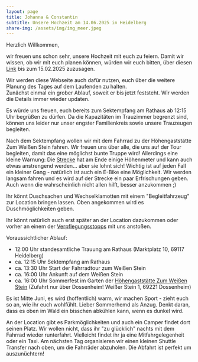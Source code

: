 ```yaml
---
layout: page
title: Johanna & Constantin
subtitle: Unsere Hochzeit am 14.06.2025 in Heidelberg
share-img: /assets/img/img_meer.jpeg
---
```


Herzlich Willkommen, 

wir freuen uns schon sehr, unsere Hochzeit mit euch zu feiern. Damit wir wissen, ob wir mit euch planen können, würden wir euch bitten, über diesen [Link](https://forms.gle/R2b32HmZwD2HLx5F7) bis zum 15.02.2025 zuzusagen.

Wir werden diese Webseite auch dafür nutzen, euch über die weitere Planung des Tages auf dem Laufenden zu halten.  
Zunächst einmal ein grober Ablauf, soweit er bis jetzt feststeht. Wir werden die Details immer wieder updaten. 

Es würde uns freuen, euch bereits zum Sektempfang am Rathaus ab 12:15 Uhr begrüßen zu dürfen. Da die Kapazitäten im Trauzimmer begrenzt sind, können uns leider nur unser engster Familienkreis sowie unsere Trauzeugen begleiten. 

Nach dem Sektempfang wollen wir mit dem Fahrrad zu der Höhengaststätte Zum Weißen Stein fahren. Wir freuen uns über alle, die uns auf der Tour begleiten, damit das eine möglichst bunte Truppe wird! 
Allerdings eine kleine Warnung: Die [Strecke](https://berghochzeit.github.io/Fahrradstrecke/) hat am Ende einige Höhenmeter und kann auch etwas anstrengend werden... aber sie lohnt sich!
Wichtig ist auf jeden Fall ein kleiner Gang - natürlich ist auch ein E-Bike eine Möglichkeit.
Wir werden langsam fahren und es wird auf der Strecke ein paar Erfrischungen geben. Auch wenn die wahrscheinlich nicht allen hilft, besser anzukommen ;)

Ihr könnt Duschsachen und Wechselklamotten mit einem "Begleitfahrzeug" zur Location bringen lassen. Oben angekommen wird es Duschmöglichkeiten geben. 

Ihr könnt natürlich auch erst später an der Location dazukommen oder vorher an einem der [Verpflegungsstopps](https://berghochzeit.github.io/Fahrradstrecke/) mit uns anstoßen. 

Voraussichtlicher Ablauf:
- 12:00 Uhr standesamtliche Trauung am Rathaus (Marktplatz 10, 69117 Heidelberg)
- ca. 12:15 Uhr Sektempfang am Rathaus
- ca. 13:30 Uhr Start der Fahrradtour zum Weißen Stein
- ca. 16:00 Uhr Ankunft auf dem Weißen Stein
- ca. 16:00 Uhr Sommerfest im Garten der [Höhengaststätte Zum Weißen Stein](https://weisserstein-dossenheim.de/) (Zufahrt nur über Dossenheim! Weißer Stein 1, 69221 Dossenheim)

Es ist Mitte Juni, es wird (hoffentlich) warm, wir machen Sport - zieht euch so an, wie ihr euch wohlfühlt. Lieber Sommerhemd als Anzug. Denkt daran, dass es oben im Wald ein bisschen abkühlen kann, wenn es dunkel wird. 

An der Location gibt es Parkmöglichkeiten und auch ein Camper findet dort seinen Platz. 
Wir wollen nicht, dass ihr "zu glücklich" nachts mit dem Fahrrad wieder runterfahrt. Vielleicht findet ihr ja eine Mitfahrgelegenheit oder ein Taxi.
Am nächsten Tag organisieren wir einen kleinen Shuttle Transfer nach oben, um die Fahrräder abzuholen. Die Abfahrt ist perfekt um auszunüchtern! 



